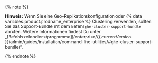 {% note %}

**Hinweis:** Wenn Sie eine Geo-Replikationskonfiguration oder {% data variables.product.prodname_enterprise %} Clustering verwenden, sollten Sie das Support-Bundle mit dem Befehl `ghe-cluster-support-bundle` abrufen. Weitere Informationen findest Du unter „[Befehlszeilendienstprogramme](/enterprise/{{ currentVersion }}/admin/guides/installation/command-line-utilities/#ghe-cluster-support-bundle)“.

{% endnote %}
